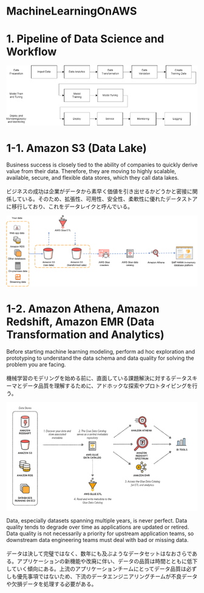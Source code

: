 # MachineLearningOnAWS

# 1. Pipeline of Data Science and Workflow

![WorkFlow.png](https://github.com/developer-onizuka/Diagrams/blob/main/MachineLearningOnAWS/WorkFlow.drawio.png)

# 1-1. Amazon S3 (Data Lake)
Business success is closely tied to the ability of companies to quickly derive value from their data. Therefore, they are moving to highly scalable, available, secure, and flexible data stores, which they call data lakes.<br><br>
ビジネスの成功は企業がデータから素早く価値を引き出せるかどうかと密接に関係している。そのため、拡張性、可用性、安全性、柔軟性に優れたデータストアに移行しており、これをデータレイクと呼んでいる。

![data-diagram.png](https://github.com/developer-onizuka/MachineLearningOnAWS/blob/main/data-diagram.png)

# 1-2. Amazon Athena, Amazon Redshift, Amazon EMR (Data Transformation and Analytics)
Before starting machine learning modeling, perform ad hoc exploration and prototyping to understand the data schema and data quality for solving the problem you are facing.<br><br>
機械学習のモデリングを始める前に、直面している課題解決に対するデータスキーマとデータ品質を理解するために、アドホックな探索やプロトタイピングを行う。

![ETLandAnalytics.gif](https://github.com/developer-onizuka/MachineLearningOnAWS/blob/main/ETLandAnalytics.gif)

Data, especially datasets spanning multiple years, is never perfect. Data quality tends to degrade over time as applications are updated or retired. Data quality is not necessarily a priority for upstream application teams, so downstream data engineering teams must deal with bad or missing data.<br><br>
データは決して完璧ではなく、数年にも及ぶようなデータセットはなおさらである。アプリケーションの新機能や改廃に伴い、データの品質は時間とともに低下していく傾向にある。上流のアプリケーションチームにとってデータ品質は必ずしも優先事項ではないため、下流のデータエンジニアリングチームが不良データや欠損データを処理する必要がある。
